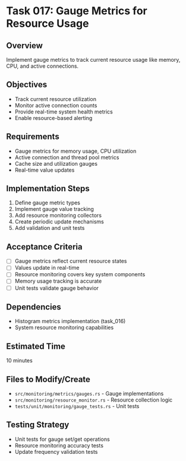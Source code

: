 # Task 017: Gauge Metrics for Resource Usage

## Overview
Implement gauge metrics to track current resource usage like memory, CPU, and active connections.

## Objectives
- Track current resource utilization
- Monitor active connection counts
- Provide real-time system health metrics
- Enable resource-based alerting

## Requirements
- Gauge metrics for memory usage, CPU utilization
- Active connection and thread pool metrics
- Cache size and utilization gauges
- Real-time value updates

## Implementation Steps
1. Define gauge metric types
2. Implement gauge value tracking
3. Add resource monitoring collectors
4. Create periodic update mechanisms
5. Add validation and unit tests

## Acceptance Criteria
- [ ] Gauge metrics reflect current resource states
- [ ] Values update in real-time
- [ ] Resource monitoring covers key system components
- [ ] Memory usage tracking is accurate
- [ ] Unit tests validate gauge behavior

## Dependencies
- Histogram metrics implementation (task_016)
- System resource monitoring capabilities

## Estimated Time
10 minutes

## Files to Modify/Create
- `src/monitoring/metrics/gauges.rs` - Gauge implementations
- `src/monitoring/resource_monitor.rs` - Resource collection logic
- `tests/unit/monitoring/gauge_tests.rs` - Unit tests

## Testing Strategy
- Unit tests for gauge set/get operations
- Resource monitoring accuracy tests
- Update frequency validation tests